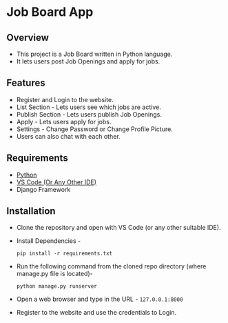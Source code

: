 # Job Board App
## Overview
* This project is a Job Board written in Python language.
* It lets users post Job Openings and apply for jobs.

## Features
* Register and Login to the website.
* List Section - Lets users see which jobs are active.
* Publish Section - Lets users publish Job Openings.
* Apply - Lets users apply for jobs.
* Settings - Change Password or Change Profile Picture.
* Users can also chat with each other.

## Requirements
* [Python](https://www.python.org/downloads/)
* [VS Code (Or Any Other IDE)](https://code.visualstudio.com/download)
* Django Framework

## Installation
* Clone the repository and open with VS Code (or any other suitable IDE).
* Install Dependencies - 

  ```pip install -r requirements.txt```
  
* Run the following command from the cloned repo directory (where manage.py file is located)- 

  ```python manage.py runserver```
* Open a web browser and type in the URL - ```127.0.0.1:8000```
* Register to the website and use the credentials to Login.
